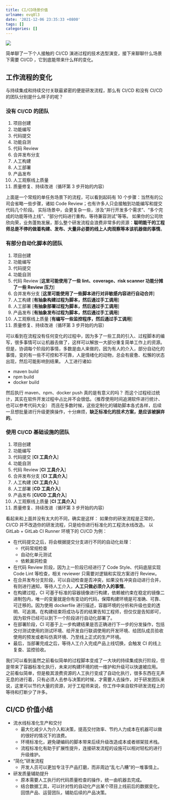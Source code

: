 ```yaml
---
title: CI/CD场景价值
urlname: evq8l3
date: '2021-12-06 23:35:33 +0800'
tags: []
categories: []
---
```


![](https://cdn.nlark.com/yuque/0/2021/jpeg/5374140/1638804962466-a11a63e6-9e0b-494b-b75c-767c548552be.jpeg#clientId=uae7271a2-a0f7-4&crop=0&crop=0&crop=1&crop=1&from=paste&id=u3f1503af&margin=%5Bobject%20Object%5D&originHeight=516&originWidth=1080&originalType=url∶=1&rotation=0&showTitle=false&status=done&style=none&taskId=u4064d7b1-e338-4e28-8f21-72ded60791b&title=)

简单聊了一下个人接触的 CI/CD 演进过程的技术选型演变，接下来聊聊什么场景下需要 CI/CD ，它到底能带来什么样的变化。

## 工作流程的变化

与持续集成和持续交付关联最紧密的便是研发流程，那么有 CI/CD 和没有 CI/CD 的团队分别是什么样子的呢？

### 没有 CI/CD 的团队

1. 项目创建
1. 功能编写
1. 代码提交
1. 功能自测
1. 代码 Review
1. 合并发布分支
1. 人工构建
1. 人工部署
1. 产品发布
1. 人工观察线上质量
1. 质量修复、持续改进（循环第 3 步开始的内容）

上面是一个常规的单任务场景下的流程，可以看到起码有 10 个步骤：当然有的公司会省略一些步骤，诸如 Code Review；也有许多人只会接触到功能编写和提交代码几个阶段。
实际场景中，会更复杂一些，涉及“并行开发多个需求”、“多个完成的功能等待上线”、“部分代码进行重构，等待兼容测试”等等。
如果你的公司欣欣向荣，业务蓬勃发展，那么整个研发流程会浪费非常多的资源：**聪明能干的工程师总是不停的做着构建、发布、大量非必要的线上人肉观察等本该机器做的事情**。

### 有部分自动化脚本的团队

1. 项目创建
1. 功能编写
1. 代码提交
1. 功能自测
1. 代码 Review [**这里可能使用了一些 lint、coverage、risk scanner 功能分摊了一些 Review 压力**]
1. 合并发布分支 [**这里可能使用了一些脚本进行对非敏感内容进行自动合并**]
1. 人工构建 [**有抽象构建过程为脚本，然后通过手工调用**]
1. 人工部署 [**有抽象部署过程为脚本，然后通过手工调用**]
1. 产品发布 [**有抽象发布过程为脚本，然后通过手工调用**]
1. 人工观察线上质量 [**有编写一些监控程序，然后通过手工调用**]
1. 质量修复、持续改进（循环第 3 步开始的内容）

可以看到在流程没有任何变化的过程中，因为多了一些工具的引入、过程脚本的编写，很多事情可以让机器去做了，这样可以解放一大部分重复简单工作上的资源。
但是，协调每个阶段的事情，多数是由人来做的，因为有人的介入，部分自动化的事情，变的有一些不可控和不可靠，人是情绪化的动物，总会有疲惫、松懈的状态出现，然后可能影响到结果。
人工进行诸如:

- maven build
- npm build
- docker build

然后执行 maven、npm、docker push 真的是有意义的吗？
而这个过程经过统计，其实在软件开发过程中占比并不会很低。（推荐使用时间追溯软件进行统计、也可以参考代码大全）
而且在多数时候，这些定制化的辅助脚本各式各样，后续一旦想批量进行升级更换操作，十分麻烦，**缺乏标准化的技术方案，是应该被摒弃的**。

### 使用 CI/CD 基础设施的团队

1. 项目创建
1. 功能编写
1. 代码提交 [**CI 工具介入**]
1. 功能自测
1. 代码 Review [**CI 工具介入**]
1. 合并发布分支 [**CI 工具介入**]
1. 人工构建 [**CI 工具介入**]
1. 人工部署 [**CD 工具介入**]
1. 产品发布 [**CI/CD 工具介入**]
1. 人工观察线上质量 [**CI 工具介入**]
1. 质量修复、持续改进（循环第 3 步开始的内容）

看起来和上面并没有太大的不同，确实是这样：
如果你的研发流程是正常的，CI/CD 并不改造你的研发流程，只是给你进行标准化的工程流水线改造。
以 GitLab + GitLab CI Runner 环境下的 CI/CD 为例：

- 在代码提交之后，将会根据提交分支进行不同的自动化处理：
  - 代码常规检查
  - 自动化单元测试
  - 依赖漏洞检查
- 在代码 Review 阶段，因为上一阶段已经进行了 Code Style、代码底层实现 Code Lint 等检查，相关 reviewer 只需要对逻辑和实现方案进行 Review。
- 在合并发布分支阶段，可以自动检查是否冲突，如果没有冲突自动进行合并，有则进行通知，等待人工介入，**人工只做必须介入的事情**。
- 在构建过程，CI 可基于标准的容器镜像进行构建，依赖被约束在稳定的镜像二进制包内，唯一的变量就是你有变动的代码，保障构建环境是可准确、可靠、可迁移的。因为使用 dockerfile 进行描述，容器环境的分析和升级也变的透明、可追溯。在构建结束将成功与否的结果告知工程师，但仅仅是告知即可，因为软件已经可以到下一个阶段进行自动化部署了。
- 在部署阶段，CI 可基于上一步构建结果是否正确进行下一步的分发操作，包括交付测试使用的测试环境、给开发自行联调使用的开发环境、给团队成员验收使用的预发或者叫仿真环境、乃至线上正式的生产环境。
- 最后，当部署完成之后，等待人工介入完成产品上线切换，会触发 CI 的线上复查、监控验收。

我们可以看到虽然之前看似简单的过程脚本变成了一大块的持续集成执行阶段，但是带来了容器标准化执行，未来对构建环境的统一维护和升级可以快速被应用。
之前看似简单，但是极其浪费资源的人工执行变成了自动化执行，很多东西在无声无息的进行着，只有必须人去参与决策的时候，才需要人去操作，对于研发团队来说，这里可以节约大量的资源，对于工程师来说，你工作中来自软件研发流程上的等待和打断少了许多。

## CI/CD 价值小结

- 流水线标准化生产和交付
  - 最大化减少人为介入和决策，提高交付效率、节约人力成本在机器可以做的很好的情况下的浪费。
  - 环境标准化，避免硬编码的脚本带来后续升级改造成本或者绑架技术栈。
  - 流程标准化有助于扩展性提升，连接研发流程的设施可以相对轻松的进行升级维护。
- “简化”研发流程
  - 开发人员可以更加专注于产品打磨，而非周边“乱七八糟”的一堆事情上。
- 研发质量辅助提升
  - 原本需要人工执行的代码质量检查的操作，统一由机器去完成。
  - 结合数据工具，可以针对性的自动化产出某个项目上线前后的数据变化，回馈产品、运营团队，辅助后续的产品决策。
